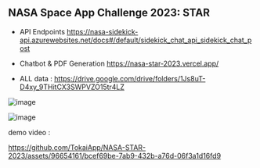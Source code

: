 ## NASA Space App Challenge 2023: STAR

+ API Endpoints
https://nasa-sidekick-api.azurewebsites.net/docs#/default/sidekick_chat_api_sidekick_chat_post

+ Chatbot & PDF Generation
https://nasa-star-2023.vercel.app/

+ ALL data : https://drive.google.com/drive/folders/1Js8uT-D4xy_9THitCX3SWPVZO15tr4LZ



![image](https://github.com/TokaiApp/NASA-STAR-2023/assets/96654161/d16f794f-ee37-4e19-8638-92453c2d35e5)

![image](https://github.com/TokaiApp/NASA-STAR-2023/assets/96654161/b8fa9f8d-4926-437e-9fe1-1213d9c083c8)

demo video : 

https://github.com/TokaiApp/NASA-STAR-2023/assets/96654161/bcef69be-7ab9-432b-a76d-06f3a1d16fd9

